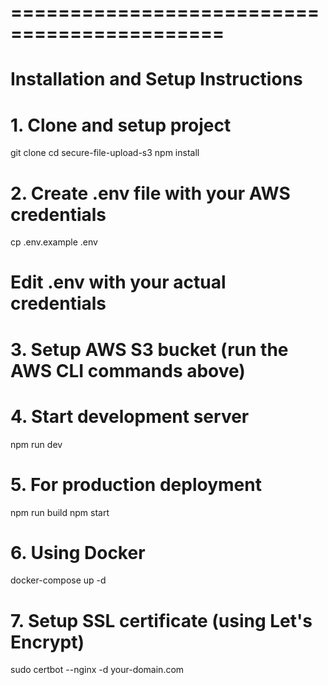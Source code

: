 # ============================================

# Installation and Setup Instructions

# 1. Clone and setup project

git clone <your-repo-url>
cd secure-file-upload-s3
npm install

# 2. Create .env file with your AWS credentials

cp .env.example .env

# Edit .env with your actual credentials

# 3. Setup AWS S3 bucket (run the AWS CLI commands above)

# 4. Start development server

npm run dev

# 5. For production deployment

npm run build
npm start

# 6. Using Docker

docker-compose up -d

# 7. Setup SSL certificate (using Let's Encrypt)

sudo certbot --nginx -d your-domain.com
